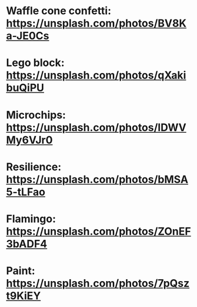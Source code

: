 # Waffle cone confetti: https://unsplash.com/photos/BV8Ka-JE0Cs

# Lego block: https://unsplash.com/photos/qXakibuQiPU

# Microchips: https://unsplash.com/photos/lDWVMy6VJr0

# Resilience: https://unsplash.com/photos/bMSA5-tLFao

# Flamingo: https://unsplash.com/photos/ZOnEF3bADF4

# Paint: https://unsplash.com/photos/7pQszt9KiEY
